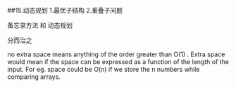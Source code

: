 

##15.动态规划
1.最优子结构
2.重叠子问题

备忘录方法 和 动态规划

分而治之

no extra space means anything of the order greater than O(1) .
Extra space would mean if the space can be expressed as a function of the length of the input. For eg. space could be O(n) if we store the n numbers while comparing arrays.
